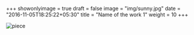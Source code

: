 +++
showonlyimage = true
draft = false
image = "img/sunny.jpg"
date = "2016-11-05T18:25:22+05:30"
title = "Name of the work 1"
weight = 10
+++

![piece](../../img/sunny.jpg)

